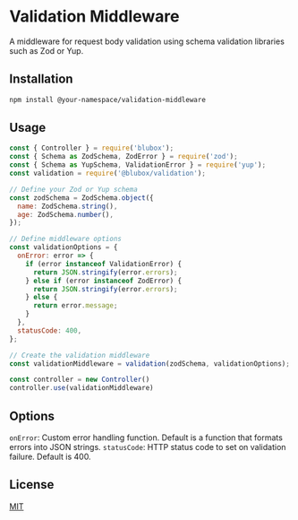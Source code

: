 # Validation Middleware

A middleware for request body validation using schema validation libraries such as Zod or Yup.

## Installation

```bash
npm install @your-namespace/validation-middleware
```

## Usage

```js
const { Controller } = require('blubox');
const { Schema as ZodSchema, ZodError } = require('zod');
const { Schema as YupSchema, ValidationError } = require('yup');
const validation = require('@blubox/validation');

// Define your Zod or Yup schema
const zodSchema = ZodSchema.object({
  name: ZodSchema.string(),
  age: ZodSchema.number(),
});

// Define middleware options
const validationOptions = {
  onError: error => {
    if (error instanceof ValidationError) {
      return JSON.stringify(error.errors);
    } else if (error instanceof ZodError) {
      return JSON.stringify(error.errors);
    } else {
      return error.message;
    }
  },
  statusCode: 400,
};

// Create the validation middleware
const validationMiddleware = validation(zodSchema, validationOptions);

const controller = new Controller()
controller.use(validationMiddleware)
```

## Options

`onError`: Custom error handling function. Default is a function that formats errors into JSON strings.
`statusCode`: HTTP status code to set on validation failure. Default is 400.

## License

[MIT](https://github.com/gnzcode/blubox/blob/main/LICENSE.md)

